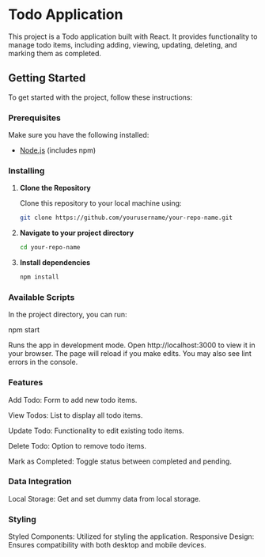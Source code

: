 # Todo Application

This project is a Todo application built with React. It provides functionality to manage todo items, including adding, viewing, updating, deleting, and marking them as completed.

## Getting Started

To get started with the project, follow these instructions:

### Prerequisites

Make sure you have the following installed:
- [Node.js](https://nodejs.org/) (includes npm)

### Installing

1. **Clone the Repository**

   Clone this repository to your local machine using:
   ```bash
   git clone https://github.com/yourusername/your-repo-name.git

2. **Navigate to your project directory**
    ```bash
    cd your-repo-name

3. **Install dependencies**
    ```bash
    npm install

### Available Scripts
In the project directory, you can run:

   
   npm start

Runs the app in development mode.
Open http://localhost:3000 to view it in your browser.
The page will reload if you make edits. You may also see lint errors in the console.

### Features

Add Todo: Form to add new todo items.

View Todos: List to display all todo items.

Update Todo: Functionality to edit existing todo items.

Delete Todo: Option to remove todo items.

Mark as Completed: Toggle status between completed and pending.


### Data Integration

Local Storage: Get and set dummy data from local storage.

### Styling

Styled Components: Utilized for styling the application.
Responsive Design: Ensures compatibility with both desktop and mobile devices.